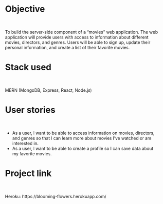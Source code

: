 <h1>Objective</h1>
<br>
<p>To build the server-side component of a “movies” web application. The web application will provide users with access to information about different movies, directors, and genres. Users will be able to sign up, update their personal information, and create a list of their favorite movies.</p>
<h1>Stack used</h1>
<br>
<p>MERN (MongoDB, Express, React, Node.js)</p>
<h1>User stories</h1>
<br>
<ul>
  <li>As a user, I want to be able to access information on movies, directors, and genres so that I can learn more about movies I’ve watched or am interested in.</li>
  <li>As a user, I want to be able to create a profile so I can save data about my favorite movies.</li>
</ul>
<h1>Project link</h1>
<br>
<p>Heroku: https://blooming-flowers.herokuapp.com/</p>